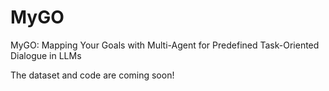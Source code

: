 # MyGO
MyGO: Mapping Your Goals with Multi-Agent for Predefined Task-Oriented Dialogue in LLMs

The dataset and code are coming soon!

